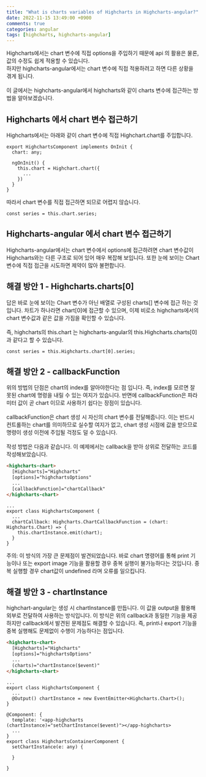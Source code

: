 ```yaml
---
title: "What is charts variables of Highcharts in Highcharts-angular?"
date: 2022-11-15 13:49:00 +0900
comments: true
categories: angular
tags: [highcharts, highcharts-angular]
---
```


Highcharts에서는 chart 변수에 직접 options을 주입하기 때문에 api 의 활용은 물론, 값의 수정도 쉽게 적용할 수 있습니다.<br/>
하지만 highcharts-angular에서는 chart 변수에 직접 적용하려고 하면 다른 상황을 겪게 됩니다.<br/>
<br/>
이 글에서는 highcharts-angular에서 highcharts와 같이 charts 변수에 접근하는 방법을 알아보겠습니다.<br/>

## Highcharts 에서 chart 변수 접근하기

Highcharts에서는 아래와 같이 chart 변수에 직접 Highchart.chart를 주입합니다. <br/>

```tsx
export HighchartsComponent implements OnInit {
  chart: any;

  ngOnInit() {
    this.chart = Highchart.chart({
      ...
    })
  }
}
```

따라서 chart 변수를 직접 접근하면 되므로 어렵지 않습니다.<br/>

```tsx
const series = this.chart.series;
```


## Highcharts-angular 에서 chart 변수 접근하기

Highcharts-angular에서는 chart 변수에서 options에 접근하려면 chart 변수값이 Highcharts와는 다른 구조로 되어 있어 매우 복잡해 보입니다. 또한 눈에 보이는 Chart 변수에 직접 접근을 시도하면 제약이 많아 불편합니다.<br/>

## 해결 방안 1 - Highcharts.charts[0]

답은 바로 눈에 보이는 Chart 변수가 아닌 배열로 구성된 charts[] 변수에 접근 하는 것입니다. 차트가 하나라면 chart[0]에 접근할 수 있으며, 이제 비로소 highcharts에서의 chart 변수값과 같은 값을 가짐을 확인할 수 있습니다.<br/>
<br/>
즉, highcharts의 this.chart 는 highcharts-angular의 this.Highcharts.charts[0]과 같다고 할 수 있습니다.<br/>

```tsx
const series = this.Highcharts.chart[0].series;
```


## 해결 방안 2 - callbackFunction

위의 방법의 단점은 chart의 index를 알아야한다는 점 입니다. 즉, index를 모르면 잘못된 chart에 명령을 내릴 수 있는 여지가 있습니다. 반면에 callbackFunction은 파라미터 값이 곧 chart 이므로 사용하기 쉽다는 장점이 있습니다.<br/>
<br/>
callbackFunction은 chart 생성 시 자신의 chart 변수를 전달해줍니다. 이는 반드시 컨트롤하는 chart를 의미하므로 실수할 여지가 없고, chart 생성 시점에 값을 받으므로 명령이 생성 이전에 주입될 걱정도 덜 수 있습니다.<br/>
<br/>
작성 방법은 다음과 같습니다. 이 예제에서는 callback을 받아 상위로 전달하는 코드를 작성해보았습니다.<br/>

```html
<highcharts-chart>
  [Highcharts]="Highcharts"
  [options]="highchartsOptions"
  ...
  [callbackFunction]="chartCallback"
</highcharts-chart>
```

```tsx
...
export class HighchartsComponent {
  ...
  chartCallback: Highcharts.ChartCallbackFunction = (chart: Highcharts.Chart) => {
    this.chartInstance.emit(chart);
  }
}
```

주의:
이 방식의 가장 큰 문제점이 발견되었습니다. 바로 chart 명령어를 통해 print 기능이나 또는 export image 기능을 활용할 경우 중복 실행이 불가능하다는 것입니다. 중복 실행할 경우 chart값이 undefined 라며 오류를 일으킵니다.


## 해결 방안 3 - chartInstance

highchart-angular는 생성 시 chartInstance를 만듭니다. 이 값을 output을 활용해 외부로 전달하여 사용하는 방식입니다.
이 방식은 위의 callback과 동일한 기능을 제공하지만 callback에서 발견된 문제점도 해결할 수 있습니다.
즉, print나 export 기능을 중복 실행해도 문제없이 수행이 가능하다는 점입니다.

```html
<highcharts-chart>
  [Highcharts]="Highcharts"
  [options]="highchartsOptions"
  ...
  (charts)="chartInstance($event)"
</highcharts-chart>
```

```tsx
...
export class HighchartsComponent {
  ...
  @Output() chartInstance = new EventEmitter<Highcharts.Chart>();
}
```

```tsx
@Component: {
  template: '<app-highcharts (chartInstance)="setChartInstance($event)"></app-highcharts>
  ...
}
export class HighchartsContainerComponent {
  setChartInstance(e: any) {

  }

}
```

